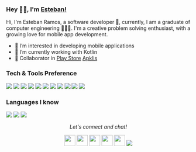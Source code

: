 ### Hey 👋🏽, I'm [Esteban!](https://github.com/estebanjrdev) 

Hi, I'm Esteban Ramos, a software developer 🚀, currently, I am a graduate of computer engineering 🙍🏽‍♂️. I'm a creative problem solving enthusiast, with a growing love for mobile app development.
- 👀 I’m interested in developing mobile applications
- 🌱 I’m currently working with Kotlin
- 💞️ Collaborator in  [Play Store](https://play.google.com/store/apps/developer?id=estebanjr.dev) [Apklis](https://apklis.cu/developer/estebanmc) 

### Tech & Tools Preference

<img src = "https://img.shields.io/badge/-HTML5-E34F26?style=flat&logo=html5&logoColor=white"> <img src = "https://img.shields.io/badge/-CSS3-1572B6?style=flat&logo=css3&logoColor=white">
<img src="https://img.shields.io/badge/-Bootstrap-563D7C?style=flat&logo=bootstrap&logoColor=white">
<img src="https://img.shields.io/badge/-JavaScript-eed718?style=flat&logo=javascript&logoColor=ffffff">
<img src="https://img.shields.io/badge/-MySQL-F29111?style=flat&logo=mysql&logoColor=FFFFFF">
<img src="https://img.shields.io/badge/-PostgreSQL-4285F4?style=flat&logo=postgresql&logoColor=FFFFFF">
<img src="http://img.shields.io/badge/-Git-F1502F?style=flat&logo=git&logoColor=FFFFFF">
<img src="http://img.shields.io/badge/-Github-000000?style=flat&logo=github&logoColor=FFFFFF">
<img src="http://img.shields.io/badge/-VS%20Code-007ACC?style=flat&logo=visual%20studio%20code&logoColor=white">
<img src="http://img.shields.io/badge/-Android%20Studio-4DB33D?style=flat&logo=android%20studio&logoColor=white">
<img src="http://img.shields.io/badge/-Netbeans-4DB33D?style=flat&logo=netbeans&logoColor=white">

### Languages I know
<img src="https://img.shields.io/badge/-Kotlin-E34F26?style=flat&logo=kotlin&logoColor=white"> <img src="http://img.shields.io/badge/-Java-F89820?style=flat&logo=java&logoColor=white"> <img src="https://img.shields.io/badge/-PHP-659ad2?style=flat&logo=php%2B%2B&logoColor=ffffff"> 

<p align="center">
  <i>Let's connect and chat!</i>

  <p align="center">
    <a href="https://twitter.com/susoluciones" alt="Twitter"><img src="https://github.com/nitish-awasthi/nitish-awasthi/blob/master/twitter.png" height="30" width="30"></a>     
    <a href="https://www.linkedin.com/in/estebanjrdev" alt="Linkedin"><img src="https://github.com/nitish-awasthi/nitish-awasthi/blob/master/174857.png" height="30" width="30"></a>
  <a href="https://www.facebook.com/susoluciones" alt="Facebook"><img src="https://github.com/nitish-awasthi/nitish-awasthi/blob/master/1024px-Facebook_Logo_(2019).png" height="30" width="30"></a>
  <a href="https://www.instagram.com/estebanjr.dev" alt="Facebook"><img src="https://github.com/nitish-awasthi/nitish-awasthi/blob/master/instagram-logo-png-transparent-background-hd-3.png" height="30" width="30"></a>
    <a href="mailto:contacto@estebanjrdev.com" alt="Contact me"><img src="https://github.com/nitish-awasthi/nitish-awasthi/blob/master/gmail-512.webp" height="30" width="30"></a>
    <a href="http://estebanjrdev.com" alt="My site"><img src="https://raw.githubusercontent.com/jayehernandez/jayehernandez/3f5402efef9a0ae89211a6e04609558e862ca616/readme/external-link-line.svg"></a>
  </p>

<!---
estebanjrdev/estebanjrdev is a ✨ special ✨ repository because its `README.md` (this file) appears on your GitHub profile.
You can click the Preview link to take a look at your changes.
--->
